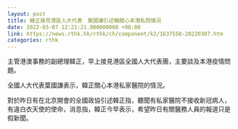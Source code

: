 ```yaml
---
layout: post
title: 韓正接見港區人大代表　葉國謙引述稱關心本港私院情況
date: 2022-03-07 12:21:21.000000000 +08:00
link: https://news.rthk.hk/rthk/ch/component/k2/1637558-20220307.htm
categories: rthk
---
```


主管港澳事務的副總理韓正，早上接見港區全國人大代表團，主要談及本港疫情問題。

全國人大代表葉國謙表示，韓正關心本港私家醫院的情況。

對於昨日有在北京開會的全國政協引述韓正指，聽聞有私家醫院不接收新冠病人，有違白衣天使的使命，消息指，韓正今早表示，希望昨日有關醫務人員的報道只是假新聞。
